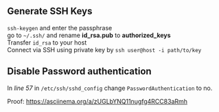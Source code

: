 ## Generate SSH Keys
```ssh-keygen``` and enter the passphrase \
go to ```~/.ssh/``` and rename **id_rsa.pub** to **authorized_keys** \
Transfer ```id_rsa``` to your host \
Connect via SSH using private key by ```ssh user@host -i path/to/key```

## Disable Password authentication
In *line 57* in ```/etc/ssh/sshd_config``` change ```PasswordAuthentication``` to no.

Proof: https://asciinema.org/a/zUGLbYNQ11nugfg4RCC83aRmh